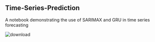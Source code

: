 
## Time-Series-Prediction

A notebook demonstrating the use of SARIMAX and GRU in time series forecasting

![download](https://user-images.githubusercontent.com/43717493/88514519-e1364480-d007-11ea-9e82-bef7d6359f99.png)
